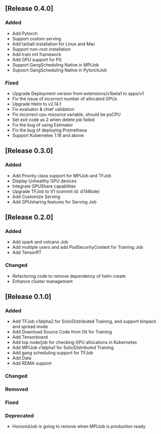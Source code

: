 ## [Release 0.4.0]

### Added

- Add Pytorch
- Support custom serving
- Add tarball installation for Linux and Mac
- Support non-root installation
- Add train init framework
- Add GPU support for PS
- Support GangScheduling Native in MPIJob
- Supoort GangScheduling Native in PytorchJob

### Fixed

- Upgrade Deployment version from extensions/v1beta1 to apps/v1
- Fix the issue of incorrect number of allocated GPUs
- Upgrade Helm to v2.14.1
- Fix evaluator & chief validation
- Fix incorrect cpu resource variable, should be psCPU
- Set exit code as 2 when delete job failed
- Fix the bug of using Estimator
- Fix the bug of deploying Prometheus
- Support Kubernetes 1.18 and above

## [Release 0.3.0]

### Added

- Add Priority class support for MPIJob and TFJob
- Display Unhealthy GPU devices
- Integrate GPUShare capablities
- Upgrade TFJob to V1 (commit id: d746bde)
- Add Customize Serving
- Add GPUsharing features for Serving Job

## [Release 0.2.0]

### Added

- Add spark and volcano Job
- Add multiple users and add PodSecurityContext for Training Job
- Add TensorRT

### Changed

- Refactoring code to remove dependency of helm create
- Enhance cluster management

## [Release 0.1.0]

### Added

- Add TFJob v1alpha2 for Solo/Distributed Training, and support binpack and spread mode
- Add Download Source Code from Git for Training
- Add Tensorboard
- Add top node/job for checking GPU allocations in Kubernetes
- Add MPIJob v1alpha1 for Solo/Distributed Training
- Add gang scheduling support for TFJob
- Add Data
- Add RDMA support

### Changed

### Removed

### Fixed

### Deprecated

- HorovodJob is going to remove when MPIJob is production ready
